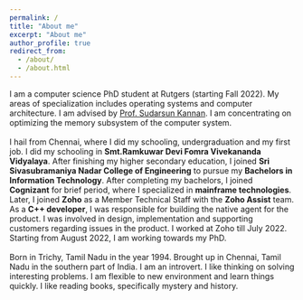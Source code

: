 ```yaml
---
permalink: /
title: "About me"
excerpt: "About me"
author_profile: true
redirect_from: 
  - /about/
  - /about.html
---
```


I am a computer science PhD student at Rutgers (starting Fall 2022). My areas of specialization includes operating systems and computer architecture. I am advised by <a href="https://people.cs.rutgers.edu/~sk2113/" target="_blank">Prof. Sudarsun Kannan</a>. I am concentrating on optimizing the memory subsystem of the computer system.
<br>
<br>
I hail from Chennai, where I did my schooling, undergraduation and my first job. I did my schooling in <b>Smt.Ramkuwar Devi Fomra Vivekananda Vidyalaya</b>. After finishing my higher secondary education, I joined <b>Sri Sivasubramaniya Nadar College of Engineering</b> to pursue my <b>Bachelors in Information Technology</b>. After completing my bachelors, I joined <b>Cognizant</b> for brief period, where I specialized in <b>mainframe technologies</b>. Later, I joined <b>Zoho</b> as a Member Technical Staff with the <b>Zoho Assist</b> team. As a <b>C++ developer</b>, I was responsible for building the native agent for the product. I was involved in design, implementation and supporting customers regarding issues in the product. I worked at Zoho till July 2022. Starting from August 2022, I am working towards my PhD.
<br>
<br>
Born in Trichy, Tamil Nadu in the year 1994. Brought up in Chennai, Tamil Nadu in the southern part of India. I am an introvert. I like thinking on solving interesting problems. I am flexible to new environment and learn things quickly. I like reading books, specifically mystery and history.
